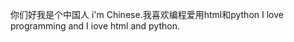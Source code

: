 你们好我是个中国人 i'm Chinese.我喜欢编程爱用html和python I love programming and I iove html and python. 

<!---
tom165465/tom165465 is a ✨ special ✨ repository because its `README.md` (this file) appears on your GitHub profile.
You can click the Preview link to take a look at your changes.
--->
